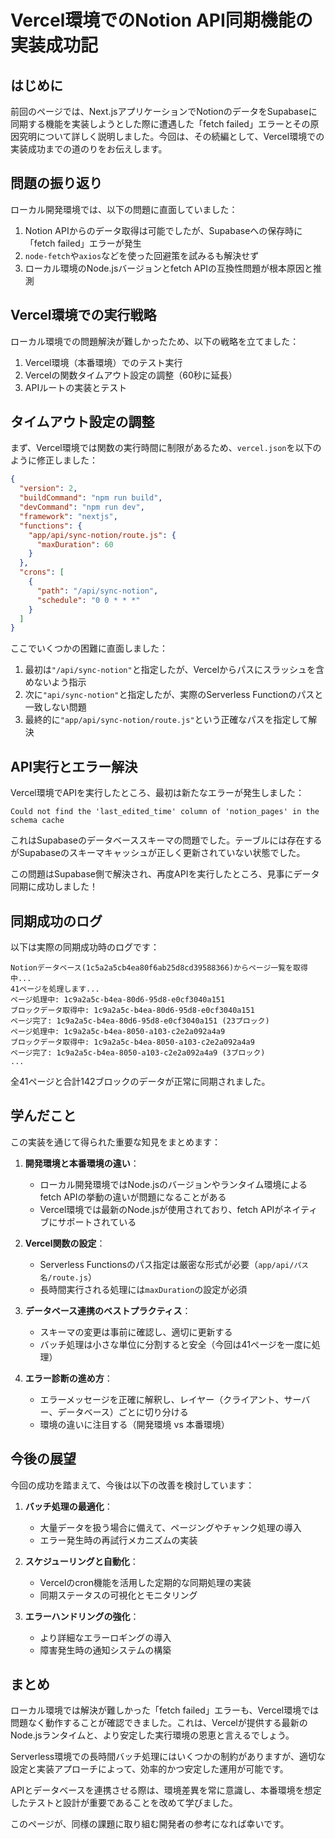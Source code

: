 # Vercel環境でのNotion API同期機能の実装成功記

## はじめに

前回のページでは、Next.jsアプリケーションでNotionのデータをSupabaseに同期する機能を実装しようとした際に遭遇した「fetch failed」エラーとその原因究明について詳しく説明しました。今回は、その続編として、Vercel環境での実装成功までの道のりをお伝えします。

## 問題の振り返り

ローカル開発環境では、以下の問題に直面していました：

1. Notion APIからのデータ取得は可能でしたが、Supabaseへの保存時に「fetch failed」エラーが発生
2. `node-fetch`や`axios`などを使った回避策を試みるも解決せず
3. ローカル環境のNode.jsバージョンとfetch APIの互換性問題が根本原因と推測

## Vercel環境での実行戦略

ローカル環境での問題解決が難しかったため、以下の戦略を立てました：

1. Vercel環境（本番環境）でのテスト実行
2. Vercelの関数タイムアウト設定の調整（60秒に延長）
3. APIルートの実装とテスト

## タイムアウト設定の調整

まず、Vercel環境では関数の実行時間に制限があるため、`vercel.json`を以下のように修正しました：

```json
{
  "version": 2,
  "buildCommand": "npm run build",
  "devCommand": "npm run dev",
  "framework": "nextjs",
  "functions": {
    "app/api/sync-notion/route.js": {
      "maxDuration": 60
    }
  },
  "crons": [
    {
      "path": "/api/sync-notion",
      "schedule": "0 0 * * *"
    }
  ]
}
```

ここでいくつかの困難に直面しました：

1. 最初は`"/api/sync-notion"`と指定したが、Vercelからパスにスラッシュを含めないよう指示
2. 次に`"api/sync-notion"`と指定したが、実際のServerless Functionのパスと一致しない問題
3. 最終的に`"app/api/sync-notion/route.js"`という正確なパスを指定して解決

## API実行とエラー解決

Vercel環境でAPIを実行したところ、最初は新たなエラーが発生しました：

```
Could not find the 'last_edited_time' column of 'notion_pages' in the schema cache
```

これはSupabaseのデータベーススキーマの問題でした。テーブルには存在するがSupabaseのスキーマキャッシュが正しく更新されていない状態でした。

この問題はSupabase側で解決され、再度APIを実行したところ、見事にデータ同期に成功しました！

## 同期成功のログ

以下は実際の同期成功時のログです：

```
Notionデータベース(1c5a2a5cb4ea80f6ab25d8cd39588366)からページ一覧を取得中...
41ページを処理します...
ページ処理中: 1c9a2a5c-b4ea-80d6-95d8-e0cf3040a151
ブロックデータ取得中: 1c9a2a5c-b4ea-80d6-95d8-e0cf3040a151
ページ完了: 1c9a2a5c-b4ea-80d6-95d8-e0cf3040a151 (23ブロック)
ページ処理中: 1c9a2a5c-b4ea-8050-a103-c2e2a092a4a9
ブロックデータ取得中: 1c9a2a5c-b4ea-8050-a103-c2e2a092a4a9
ページ完了: 1c9a2a5c-b4ea-8050-a103-c2e2a092a4a9 (3ブロック)
...
```

全41ページと合計142ブロックのデータが正常に同期されました。

## 学んだこと

この実装を通じて得られた重要な知見をまとめます：

1. **開発環境と本番環境の違い**：
   - ローカル開発環境ではNode.jsのバージョンやランタイム環境によるfetch APIの挙動の違いが問題になることがある
   - Vercel環境では最新のNode.jsが使用されており、fetch APIがネイティブにサポートされている

2. **Vercel関数の設定**：
   - Serverless Functionsのパス指定は厳密な形式が必要（`app/api/パス名/route.js`）
   - 長時間実行される処理には`maxDuration`の設定が必須

3. **データベース連携のベストプラクティス**：
   - スキーマの変更は事前に確認し、適切に更新する
   - バッチ処理は小さな単位に分割すると安全（今回は41ページを一度に処理）

4. **エラー診断の進め方**：
   - エラーメッセージを正確に解釈し、レイヤー（クライアント、サーバー、データベース）ごとに切り分ける
   - 環境の違いに注目する（開発環境 vs 本番環境）

## 今後の展望

今回の成功を踏まえて、今後は以下の改善を検討しています：

1. **バッチ処理の最適化**：
   - 大量データを扱う場合に備えて、ページングやチャンク処理の導入
   - エラー発生時の再試行メカニズムの実装

2. **スケジューリングと自動化**：
   - Vercelのcron機能を活用した定期的な同期処理の実装
   - 同期ステータスの可視化とモニタリング

3. **エラーハンドリングの強化**：
   - より詳細なエラーロギングの導入
   - 障害発生時の通知システムの構築

## まとめ

ローカル環境では解決が難しかった「fetch failed」エラーも、Vercel環境では問題なく動作することが確認できました。これは、Vercelが提供する最新のNode.jsランタイムと、より安定した実行環境の恩恵と言えるでしょう。

Serverless環境での長時間バッチ処理にはいくつかの制約がありますが、適切な設定と実装アプローチによって、効率的かつ安定した運用が可能です。

APIとデータベースを連携させる際は、環境差異を常に意識し、本番環境を想定したテストと設計が重要であることを改めて学びました。

このページが、同様の課題に取り組む開発者の参考になれば幸いです。 